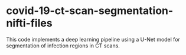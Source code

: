 # covid-19-ct-scan-segmentation-nifti-files
This code implements a deep learning pipeline using a U-Net model for segmentation of infection regions in CT scans.
